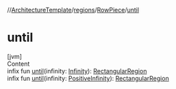 //[ArchitectureTemplate](../../index.md)/[regions](../index.md)/[RowPiece](index.md)/[until](until.md)



# until  
[jvm]  
Content  
infix fun [until](until.md)(infinity: [Infinity](../../extensions/-infinity/index.md)): [RectangularRegion](../-rectangular-region/index.md)  
infix fun [until](until.md)(infinity: [PositiveInfinity](../../extensions/-positive-infinity/index.md)): [RectangularRegion](../-rectangular-region/index.md)  




